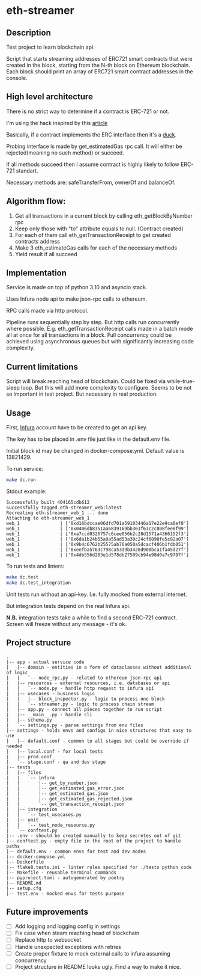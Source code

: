 # eth-streamer

## Description

Test project to learn blockchain api.

Script that starts streaming addresses of ERC721 smart contracts that were created in the block, starting from the N-th block on Ethereum blockchain.
Each block should print an array of ERC721 smart contract addresses in the console.


## High level architecture

There is no strict way to determine if a contract is ERC-721 or not.

I'm using the hack inspired by this [article](https://medium.com/hackernoon/https-medium-com-momannn-live-testing-smart-contracts-with-estimategas-f45429086c3a)

Basically, if a contract implements the ERC interface then it's a [duck](https://i.ytimg.com/vi/WM1x2L1dFJk/maxresdefault.jpg).

Probing interface is made by get_estimatedGas rpc call. It will either be rejected(meaning no such method) or succeed.

If all methods succeed then I assume contract is highly likely to follow ERC-721 standart.

Necessary methods are: safeTransferFrom, ownerOf and balanceOf.

## Algorithm flow:

1. Get all transactions in a current block by calling eth_getBlockByNumber rpc
2. Keep only those with "to" attribute equals to null. (Contract created)
3. For each of them call eth_getTransactionReceipt to get created contracts address
4. Make 3 eth_estimateGas calls for each of the necessary methods
5. Yield result if all succeed

## Implementation

Service is made on top of python 3.10 and asyncio stack.

Uses Infura node api to make json-rpc calls to ethereum.

RPC calls made via http protocol.

Pipeline runs sequentially step by step. But http calls run concurrently where possible.
E.g. eth_getTransactionReceipt calls made in a batch mode all at once for all transactions in a block.
Full concurrency could be achieved using asynchronous queues but with significantly increasing code complexity.

## Current limitations

Script will break reaching head of blockchain. Could be fixed via while-true-sleep loop.
But this will add more complexity to configure.
Seems to be not so important in test project. But necessary in real production.

## Usage

First, [Infura](https://infura.io/) account have to be created to get an api key.

The key has to be placed in .env file just like in the default.env file.

Initial block id may be changed in docker-compose.yml. Default value is 13821429.

To run service:

``` bash
make dc.run
````

Stdout example:
```
Successfully built 404165cdb612
Successfully tagged eth-streamer_web:latest
Recreating eth-streamer_web_1 ... done
Attaching to eth-streamer_web_1
web_1               | ['0xd16bdccae06dfd701a59103446a17e22e9ca0ef0']
web_1               | ['0x0406db8351aa6839169bb363f63c2c808fee8f99']
web_1               | ['0xa7ccd0326757c6cee056b2c28d1571a4366152f3']
web_1               | ['0x6da1b24b55a9a55ad53a30c24cf6090fe5c82a07']
web_1               | ['0x9b4c6762b25575ab76a050a5dcacf406b1fdb051']
web_1               | ['0xeefba5763c798ca53d9b3426d900bca1fa45d27f']
web_1               | ['0x4db556d283e1d578db27589cb94e98d0a7c9797f']
```

To run tests and linters:

``` bash
make dc.test
make dc.test_integration
```

Unit tests run without an api-key. I.e. fully mocked from external internet.

But integration tests depend on the real Infura api.

**N.B.** integration tests take a while to find a second ERC-721 contract.
Screen will freeze without any message - it's ok.

## Project structure

```
.
|-- app - actual service code
|   |-- domain - entities in a form of dataclasses without additional of logic
|   |   `-- node_rpc.py - related to ethereum json-rpc api
|   |-- resources - external resources, i.e. databases or api
|   |   `-- node.py - handle http request to infura api
|   |-- usecases - business logic
|   |   |-- block_inspector.py - logic to process one block
|   |   `-- streamer.py - logic to process chain stream
|   |-- app.py - connect all pieces together to run script
|   |-- __main__.py - handle cli
|   |-- schema.py
|   `-- settings.py - parse settings from env files
|-- settings - holds envs and configs in nice structures that easy to use
|   |-- default.conf - common to all stages but could be override if needed
|   |-- local.conf - for local tests
|   |-- prod.conf
|   `-- stage.conf - qa and dev stage
|-- tests
|   |-- files
|   |   `-- infura
|   |       |-- get_by_number.json
|   |       |-- get_estimated_gas_error.json
|   |       |-- get_estimated_gas.json
|   |       |-- get_estimated_gas_rejected.json
|   |       `-- get_transaction_receipt.json
|   |-- integration
|   |   `-- test_usecases.py
|   |-- unit
|   |   `-- test_node_resource.py
|   `-- conftest.py
|-- .env - should be created manually to keep secretes out of git
|-- conftest.py - empty file in the root of the project to handle paths
|-- default.env - common envs for test and dev modes
|-- docker-compose.yml
|-- Dockerfile
|-- flake8.tests.ini - linter rules specified for ./tests python code
|-- Makefile - reusable terminal commands
|-- pyproject.toml - autogenerated by poetry
|-- README.md
|-- setup.cfg
|-- test.env - mocked envs for tests purpose
```

## Future improvements
- [ ] Add logging and logging config in settings
- [ ] Fix case when steam reaching head of blockchain
- [ ] Replace http to websocket
- [ ] Handle unexpected exceptions with retries
- [ ] Create proper fixture to mock external calls to infura assuming concurrency
- [ ] Project structure in README looks ugly. Find a way to make it nice.
